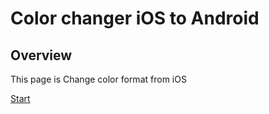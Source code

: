 # Color changer iOS to Android
## Overview
This page is Change color format from iOS

 [Start](https://kenz.github.io/colorChangerIOStoAndroid/)

 
